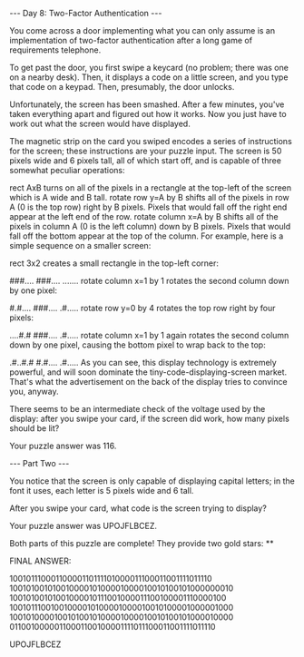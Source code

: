 --- Day 8: Two-Factor Authentication ---

You come across a door implementing what you can only assume is an implementation of two-factor authentication after a long game of requirements telephone.

To get past the door, you first swipe a keycard (no problem; there was one on a nearby desk). Then, it displays a code on a little screen, and you type that code on a keypad. Then, presumably, the door unlocks.

Unfortunately, the screen has been smashed. After a few minutes, you've taken everything apart and figured out how it works. Now you just have to work out what the screen would have displayed.

The magnetic strip on the card you swiped encodes a series of instructions for the screen; these instructions are your puzzle input. The screen is 50 pixels wide and 6 pixels tall, all of which start off, and is capable of three somewhat peculiar operations:

rect AxB turns on all of the pixels in a rectangle at the top-left of the screen which is A wide and B tall.
rotate row y=A by B shifts all of the pixels in row A (0 is the top row) right by B pixels. Pixels that would fall off the right end appear at the left end of the row.
rotate column x=A by B shifts all of the pixels in column A (0 is the left column) down by B pixels. Pixels that would fall off the bottom appear at the top of the column.
For example, here is a simple sequence on a smaller screen:

rect 3x2 creates a small rectangle in the top-left corner:

###....
###....
.......
rotate column x=1 by 1 rotates the second column down by one pixel:

#.#....
###....
.#.....
rotate row y=0 by 4 rotates the top row right by four pixels:

....#.#
###....
.#.....
rotate column x=1 by 1 again rotates the second column down by one pixel, causing the bottom pixel to wrap back to the top:

.#..#.#
#.#....
.#.....
As you can see, this display technology is extremely powerful, and will soon dominate the tiny-code-displaying-screen market. That's what the advertisement on the back of the display tries to convince you, anyway.

There seems to be an intermediate check of the voltage used by the display: after you swipe your card, if the screen did work, how many pixels should be lit?

Your puzzle answer was 116.

--- Part Two ---

You notice that the screen is only capable of displaying capital letters; in the font it uses, each letter is 5 pixels wide and 6 tall.

After you swipe your card, what code is the screen trying to display?

Your puzzle answer was UPOJFLBCEZ.

Both parts of this puzzle are complete! They provide two gold stars: **

FINAL ANSWER:

10010111000110000110111101000011100011001111011110
10010100101001000010100001000010010100101000000010
10010100101001000010111001000011100100001110000100
10010111001001000010100001000010010100001000001000
10010100001001010010100001000010010100101000010000
01100100000110001100100001111011100011001111011110

UPOJFLBCEZ